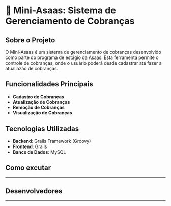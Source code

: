 # 💙 Mini-Asaas: Sistema de Gerenciamento de Cobranças

## Sobre o Projeto
O Mini-Asaas é um sistema de gerenciamento de cobranças desenvolvido como parte do programa de estágio da Asaas. Esta ferramenta permite o controle de cobranças, onde o usuário poderá desde cadastrar até fazer a atualiazão de cobranças.

## Funcionalidades Principais
- **Cadastro de Cobranças**
- **Atualização de Cobranças**
- **Remoção de Cobranças**
- **Visualização de Cobranças**

## Tecnologias Utilizadas
- **Backend**: Grails Framework (Groovy)
- **Frontend**: Grails
- **Banco de Dados**: MySQL

## Como excutar
---

## Desenvolvedores
---
